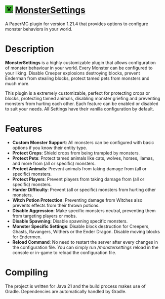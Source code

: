 # <img src="./icon.png" width="25"> [MonsterSettings](https://hangar.papermc.io/Patstar/MonsterSettings)
A PaperMC plugin for version 1.21.4 that provides options to configure monster behaviors in your world.

# Description
**MonsterSettings** is a highly customizable plugin that allows configuration of monster behaviour in your world. Every Monster can be configured to your liking. Disable Creeper explosions destroying blocks, prevent Enderman from stealing blocks, protect tamed pets from monsters and much more.

This plugin is a extremely customizable, perfect for protecting crops or blocks, protecting tamed animals, disabling monster griefing and preventing monsters from hurting each other. Each feature can be enabled or disabled to suit your needs. All Settings have their vanilla configuration by default.

# Features
* **Custom Monster Support**: All monsters can be configured with basic options if you know their entity type.
* **Protect Crops**: Shield crops from being trampled by monsters.
* **Protect Pets**: Protect tamed animals like cats, wolves, horses, llamas, and more from (all or specific) monsters.
* **Protect Animals**: Prevent animals from taking damage from (all or specific) monsters.
* **Protect Players**: Prevent players from taking damage from (all or specific) monsters.
* **Harder Difficulty**: Prevent (all or specific) monsters from hurting other monsters.
* **Witch Potion Protection**: Preventing damage from Witches also prevents effects from their thrown potions.
* **Disable Aggression**: Make specific monsters neutral, preventing them from targeting players or mobs.
* **Disable Spawning**: Disable spawning specific monsters.
* **Monster Specific Settings**: Disable block destruction for Creepers, Ghasts, Ravangers, Withers or the Ender Dragon. Disable moving blocks for Endermen.
* **Reload Command**: No need to restart the server after every changes in the configuration file. You can simply run */monstersettings* reload in the console or in-game to reload the configuration file.

# Compiling
The project is written for Java 21 and the build process makes use of Gradle.
Dependencies are automatically handled by Gradle.

